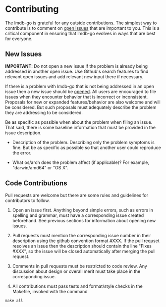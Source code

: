 # Contributing

The lmdb-go is grateful for any outside contributions.  The simplest way to
contribute is to comment on [open
issues](https://github.com/bmatsuo/lmdb-go/issues?q=is%3Aissue+is%3Aopen+sort%3Aupdated-desc)
that are important to you.  This is a critical component in ensuring that
lmdb-go evolves in ways that are best for everyone.

## New Issues

**IMPORTANT**: Do not open a new issue if the problem is already being
addressed in another open issue.  Use Github's search features to find relevant
open issues and add relevant new input there if necessary.

If there is a problem with lmdb-go that is not being addressed in an open issue
then a new issue should be
[opened](https://github.com/bmatsuo/lmdb-go/issues/new).  All users are
encouraged to file issues when they encounter behavior that is incorrect or
inconsistent.  Proposals for new or expanded features/behavior are also welcome
and will be considered. But such proposals must adequately describe the problem
they are addressing to be considered.

Be as specific as possible when about the problem when filing an issue.  That
said, there is some baseline information that must be provided in the issue
description.

-  Description of the problem.  Describing only the problem symptoms is fine.
   But be as specific as possible so that another user could reproduce the
   error.

-  What os/arch does the problem affect (if applicable)? For example, "darwin/amd64" or "OS X".

## Code Contributions

Pull requests are welcome but there are some rules and guidelines for
contributors to follow.

1.  Open an issue first. Anything beyond simple errors, such as errors in
    spelling and grammar, must have a corresponding issue created beforehand.
    See previous sections for information about opening new issues.

2.  Pull requests must mention the corresponding issue number in their
    description using the github convention format #XXX.  If the pull requset
    resolves an issue then the description should contain the line "Fixes #XXX",
    so the issue will be closed automatically after merging the pull request.

3.  Comments in pull requests must be restricted to code review.  Any
    discussion about design or overall merit must take place in the corresponding
    issue.

4.  All contributions must pass tests and format/style checks in the Makefile,
    invoked with the command

```
make all
```
